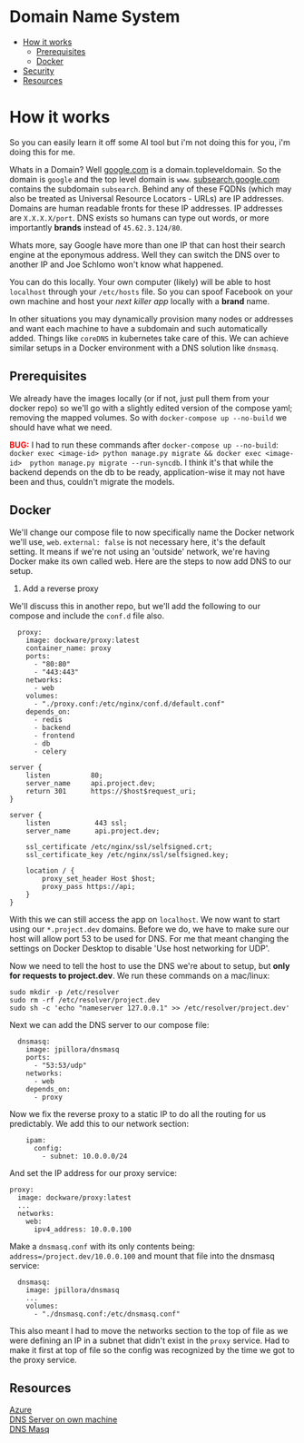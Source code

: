 # Domain Name System

- [How it works](#how-it-works)
    - [Prerequisites](#prerequisites)
    - [Docker](#docker)
- [Security](#security)
- [Resources](#resources)

# How it works

So you can easily learn it off some AI tool but i'm not doing this for you, i'm doing this for me. 

Whats in a Domain? Well [google.com](www.google.com) is a domain.topleveldomain. So the domain is `google` and the top level domain is `www`. [subsearch.google.com](#) contains the subdomain `subsearch`. Behind any of these FQDNs (which may also be treated as Universal Resource Locators - URLs) are IP addresses. Domains are human readable fronts for these IP addresses. IP addresses are `X.X.X.X/port`. DNS exists so humans can type out words, or more importantly **brands** instead of `45.62.3.124/80`. 

Whats more, say Google have more than one IP that can host their search engine at the eponymous address. Well they can switch the DNS over to another IP and Joe Schlomo won't know what happened. 

You can do this locally. Your own computer (likely) will be able to host `localhost` through your `/etc/hosts` file. So you can spoof Facebook on your own machine and host your *next killer app* locally with a **brand** name. 

In other situations you may dynamically provision many nodes or addresses and want each machine to have a subdomain and such automatically added. Things like `coreDNS` in kubernetes take care of this. We can achieve similar setups in a Docker environment with a DNS solution like `dnsmasq`.

## Prerequisites

We already have the images locally (or if not, just pull them from your docker repo) so we'll go with a slightly edited version of the compose yaml; removing the mapped volumes. So with `docker-compose up --no-build` we should have what we need. 

<span style="color: red;">**BUG:** </span> I had to run these commands after `docker-compose up --no-build`: `docker exec <image-id> python manage.py migrate && docker exec <image-id>  python manage.py migrate --run-syncdb`. I think it's that while the backend depends on the db to be ready, application-wise it may not have been and thus, couldn't migrate the models. 

## Docker

We'll change our compose file to now specifically name the Docker network we'll use, `web`. `external: false` is not necessary here, it's the default setting. It means if we're not using an 'outside' network, we're having Docker make its own called web. Here are the steps to now add DNS to our setup. 

1. Add a reverse proxy

We'll discuss this in another repo, but we'll add the following to our compose and include the `conf.d` file also.
```
  proxy:
    image: dockware/proxy:latest
    container_name: proxy
    ports:
      - "80:80"
      - "443:443"
    networks:
      - web
    volumes:
      - "./proxy.conf:/etc/nginx/conf.d/default.conf"
    depends_on:
      - redis
      - backend
      - frontend  
      - db
      - celery
```
```
server {
    listen          80;
    server_name     api.project.dev;
    return 301      https://$host$request_uri;
}

server {
    listen           443 ssl;
    server_name      api.project.dev;
    
    ssl_certificate /etc/nginx/ssl/selfsigned.crt;
    ssl_certificate_key /etc/nginx/ssl/selfsigned.key;
    
    location / {
        proxy_set_header Host $host;
        proxy_pass https://api;
    }
}
```
With this we can still access the app on `localhost`. We now want to start using our `*.project.dev` domains. Before we do, we have to make sure our host will allow port 53 to be used for DNS. For me that meant changing the settings on Docker Desktop to disable 'Use host networking for UDP'. 

Now we need to tell the host to use the DNS we're about to setup, but **only for requests to project.dev**. We run these commands on a mac/linux:
```
sudo mkdir -p /etc/resolver
sudo rm -rf /etc/resolver/project.dev
sudo sh -c 'echo "nameserver 127.0.0.1" >> /etc/resolver/project.dev'
```
Next we can add the DNS server to our compose file:
```
  dnsmasq:
    image: jpillora/dnsmasq
    ports:
      - "53:53/udp"
    networks:
      - web
    depends_on:
      - proxy
```
Now we fix the reverse proxy to a static IP to do all the routing for us predictably. We add this to our network section:
```
    ipam:
      config:
        - subnet: 10.0.0.0/24
```
And set the IP address for our proxy service:
```
proxy:
  image: dockware/proxy:latest
  ...
  networks:
    web:
      ipv4_address: 10.0.0.100
```
Make a `dnsmasq.conf` with its only contents being: `address=/project.dev/10.0.0.100` and mount that file into the dnsmasq service:
```
  dnsmasq:
    image: jpillora/dnsmasq
    ...
    volumes:
      - "./dnsmasq.conf:/etc/dnsmasq.conf"
```
This also meant I had to move the networks section to the top of file as we were defining an IP in a subnet that didn't exist in the `proxy` service. Had to make it first at top of file so the config was recognized by the time we got to the proxy service. 

## Resources

[Azure](https://learn.microsoft.com/en-us/azure/virtual-machines/linux/azure-dns?tabs=ubuntu) <br>
[DNS Server on own machine](https://www.howtogeek.com/devops/how-to-run-your-own-dns-server-on-your-local-network/) <br>
[DNS Masq](https://boxblinkracer.com/blog/docker-dnsmasq)
